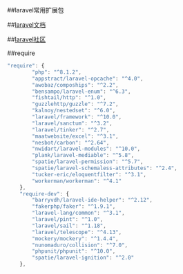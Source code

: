 ##laravel常用扩展包

##<a href="https://learnku.com/docs/laravel/9.x/installation/12200" target="_blank">laravel文档</a>

##<a href="https://learnku.com/laravel" target="_blank">laravel社区</a>

##require

```javascript
"require": {
        "php": "^8.1.2",
        "appstract/laravel-opcache": "^4.0",
        "awobaz/compoships": "^2.2",
        "bensampo/laravel-enum": "^6.3",
        "fishtail/http": "^1.0",
        "guzzlehttp/guzzle": "^7.2",
        "kalnoy/nestedset": "^6.0",
        "laravel/framework": "^10.0",
        "laravel/sanctum": "^3.2",
        "laravel/tinker": "^2.7",
        "maatwebsite/excel": "^3.1",
        "nesbot/carbon": "^2.64",
        "nwidart/laravel-modules": "^10.0",
        "plank/laravel-mediable": "^5.8",
        "spatie/laravel-permission": "^5.7",
        "spatie/laravel-schemaless-attributes": "^2.4",
        "tucker-eric/eloquentfilter": "^3.1",
        "workerman/workerman": "^4.1"
    },
    "require-dev": {
        "barryvdh/laravel-ide-helper": "^2.12",
        "fakerphp/faker": "^1.9.1",
        "laravel-lang/common": "^3.1",
        "laravel/pint": "^1.0",
        "laravel/sail": "^1.18",
        "laravel/telescope": "^4.13",
        "mockery/mockery": "^1.4.4",
        "nunomaduro/collision": "^7.0",
        "phpunit/phpunit": "^10.0",
        "spatie/laravel-ignition": "^2.0"
    },
```
